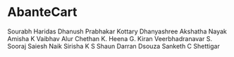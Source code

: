 # AbanteCart

Sourabh Haridas
Dhanush Prabhakar Kottary
Dhanyashree
Akshatha Nayak
Amisha K
Vaibhav Alur
Chethan K.
Heena G.
Kiran Veerbhadranavar
S. Sooraj
Saiesh Naik
Sirisha K S
Shaun Darran Dsouza 
Sanketh C Shettigar